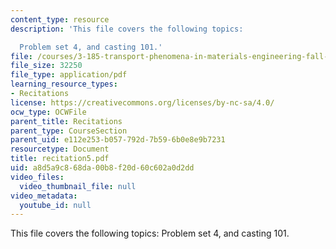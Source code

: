 ```yaml
---
content_type: resource
description: 'This file covers the following topics:

  Problem set 4, and casting 101.'
file: /courses/3-185-transport-phenomena-in-materials-engineering-fall-2003/a8d5a9c868da00b8f20d60c602a0d2dd_recitation5.pdf
file_size: 32250
file_type: application/pdf
learning_resource_types:
- Recitations
license: https://creativecommons.org/licenses/by-nc-sa/4.0/
ocw_type: OCWFile
parent_title: Recitations
parent_type: CourseSection
parent_uid: e112e253-b057-792d-7b59-6b0e8e9b7231
resourcetype: Document
title: recitation5.pdf
uid: a8d5a9c8-68da-00b8-f20d-60c602a0d2dd
video_files:
  video_thumbnail_file: null
video_metadata:
  youtube_id: null
---
```

This file covers the following topics:
Problem set 4, and casting 101.